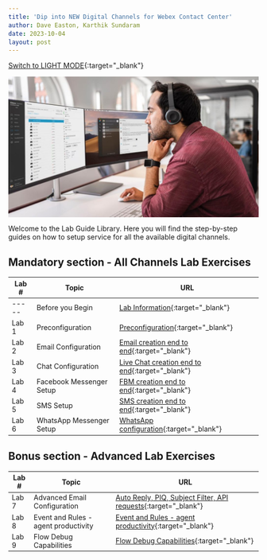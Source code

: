 ```yaml
---
title: 'Dip into NEW Digital Channels for Webex Contact Center'
author: Dave Easton, Karthik Sundaram
date: 2023-10-04
layout: post
---
```


[Switch to LIGHT MODE](https://ciscolivelabs.github.io/wxcclabguides/Cisco_Live_US/LTRCCT-2013-simplified/LTRCCT-2013/Home){:target="\_blank"}

<img align="middle" src="/assets/images/Admin.jpeg" width="1000" />

Welcome to the Lab Guide Library. Here you will find the step-by-step guides on how to setup service for all the available digital channels.

## Mandatory section - All Channels Lab Exercises

| Lab # | Topic                    | URL                                                              |
| ----- | ------------------------ | ---------------------------------------------------------------- |
| ----- | Before you Begin         | [Lab Information](Lab_Info.md){:target="\_blank"}                |
| Lab 1 | Preconfiguration         | [Preconfiguration](Lab1_Preconfiguration.md){:target="\_blank"}  |
| Lab 2 | Email Configuration      | [Email creation end to end](Lab2_Email.md){:target="\_blank"}    |
| Lab 3 | Chat Configuration       | [Live Chat creation end to end](Lab3_Chat.md){:target="\_blank"} |
| Lab 4 | Facebook Messenger Setup | [FBM creation end to end](Lab4_FBM.md){:target="\_blank"}        |
| Lab 5 | SMS Setup                | [SMS creation end to end](Lab5_SMS.md){:target="\_blank"}        |
| Lab 6 | WhatsApp Messenger Setup | [WhatsApp configuration](Lab6_Whatsapp.md){:target="\_blank"}    |

## Bonus section - Advanced Lab Exercises

| Lab # | Topic                                | URL                                                                                        |
| ----- | ------------------------------------ | ------------------------------------------------------------------------------------------ |
| Lab 7 | Advanced Email Configuration         | [Auto Reply, PIQ, Subject Filter, API requests](Lab7_Email_Advanced.md){:target="\_blank"} |
| Lab 8 | Event and Rules - agent productivity | [Event and Rules - agent productivity](Lab8_AgentProductivity.md){:target="\_blank"}       |
| Lab 9 | Flow Debug Capabilities              | [Flow Debug Capabilities](Lab9_Troubleshooting.md){:target="\_blank"}                      |
